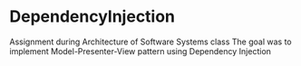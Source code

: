 # DependencyInjection
Assignment during Architecture of Software Systems class
The goal was to implement Model-Presenter-View pattern using Dependency Injection
